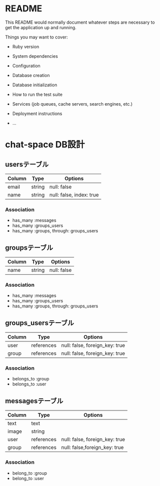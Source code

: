 # README

This README would normally document whatever steps are necessary to get the
application up and running.

Things you may want to cover:

* Ruby version

* System dependencies

* Configuration

* Database creation

* Database initialization

* How to run the test suite

* Services (job queues, cache servers, search engines, etc.)

* Deployment instructions

* ...

# chat-space DB設計
## usersテーブル
|Column|Type|Options|
|------|----|-------|
|email|string|null: false|
|name|string|null: false, index: true|
### Association
- has_many :messages
- has_many :groups_users
- has_many :groups, through: groups_users

## groupsテーブル
|Column|Type|Options|
|------|----|-------|
|name|string|null: false|

### Association
- has_many :messages
- has_many :groups_users
- has_many :groups, through: groups_users


## groups_usersテーブル
|Column|Type|Options|
|------|----|-------|
|user|references|null: false, foreign_key: true|
|group|references|null: false, foreign_key: true|

### Association
- belongs_to :group
- belongs_to :user

## messagesテーブル
|Column|Type|Options|
|------|----|-------|
|text|text||
|image|string||
|user|references|null: false, foreign_key: true|
|group|references|null: false,foreign_key: true|

### Association
- belong_to :group
- belong_to :user
